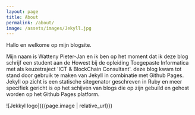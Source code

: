 ```yaml
---
layout: page
title: About
permalink: /about/
image: /assets/images/Jekyll.jpg
---
```


Hallo en welkome op mijn blogsite.

Mijn naam is Watteny Pieter-Jan en ik ben op het moment dat ik deze blog schrijf een student aan de Howest bij de opleiding Toegepaste Informatica met als keuzetraject 'ICT & BlockChain Consultant'. deze blog kwam tot stand door gebruik te maken van Jekyll in combinatie met Github Pages. Jekyll op zicht is een statische sitegenator geschreven in Ruby en meer specifiek gericht is op het schijven van blogs die op zijn gebuild en gehost worden op het Github Pages platform.

![Jekkyl logo]({{page.image | relative_url}})
